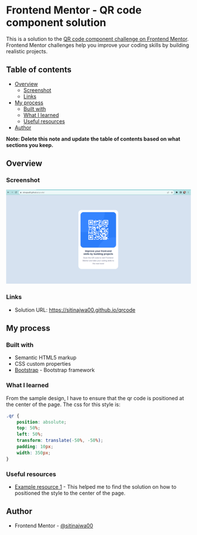 # Frontend Mentor - QR code component solution

This is a solution to the [QR code component challenge on Frontend Mentor](https://www.frontendmentor.io/challenges/qr-code-component-iux_sIO_H). Frontend Mentor challenges help you improve your coding skills by building realistic projects. 

## Table of contents

- [Overview](#overview)
  - [Screenshot](#screenshot)
  - [Links](#links)
- [My process](#my-process)
  - [Built with](#built-with)
  - [What I learned](#what-i-learned)
  - [Useful resources](#useful-resources)
- [Author](#author)

**Note: Delete this note and update the table of contents based on what sections you keep.**

## Overview

### Screenshot

![](images/screenshot.png)

### Links

- Solution URL: https://sitinajwa00.github.io/qrcode

## My process

### Built with

- Semantic HTML5 markup
- CSS custom properties
- [Bootstrap](https://getbootstrap.com/) - Bootstrap framework

### What I learned

From the sample design, I have to ensure that the qr code is positioned at the center of the page. The css for this style is:

```css
.qr {
    position: absolute;
    top: 50%;
    left: 50%;
    transform: translate(-50%, -50%);
    padding: 10px;
    width: 350px;
}
```

### Useful resources

- [Example resource 1](https://blog.hubspot.com/website/center-div-css) - This helped me to find the solution on how to positioned the style to the center of the page.

## Author

- Frontend Mentor - [@sitinajwa00](https://www.frontendmentor.io/profile/sitinajwa00)
